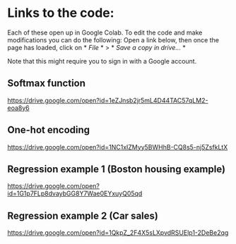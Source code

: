 # Links to the code:

Each of these open up in Google Colab. To edit the code and make modifications you can do the following: 
Open a link below, then once the page has loaded, click on * *File* * > * *Save a copy in drive...* * 

Note that this might require you to sign in with a Google account.



## Softmax function
https://drive.google.com/open?id=1eZJnsb2jr5mL4D44TAC57qLM2-eoa8y6

## One-hot encoding
https://drive.google.com/open?id=1NC1xIZMyy5BWHhB-CQ8s5-nj5ZsfkLtX

## Regression example 1 (Boston housing example)
https://drive.google.com/open?id=1G1p7FLp8dvaybGG8Y7Wae0EYxuyQ05qd

## Regression example 2 (Car sales)
https://drive.google.com/open?id=1QkpZ_2F4X5sLXpvdRSUElp1-2DeBe2qg

